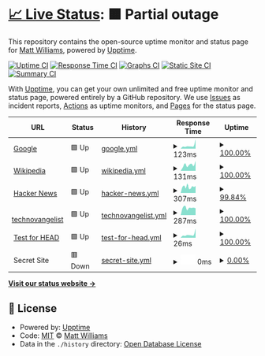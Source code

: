 # [📈 Live Status](https://technovangelist.github.io/status): <!--live status--> **🟧 Partial outage**

This repository contains the open-source uptime monitor and status page for [Matt Williams](http://technovangelist.com), powered by [Upptime](https://github.com/upptime/upptime).

[![Uptime CI](https://github.com/technovangelist/status/workflows/Uptime%20CI/badge.svg)](https://github.com/technovangelist/status/actions?query=workflow%3A%22Uptime+CI%22)
[![Response Time CI](https://github.com/technovangelist/status/workflows/Response%20Time%20CI/badge.svg)](https://github.com/technovangelist/status/actions?query=workflow%3A%22Response+Time+CI%22)
[![Graphs CI](https://github.com/technovangelist/status/workflows/Graphs%20CI/badge.svg)](https://github.com/technovangelist/status/actions?query=workflow%3A%22Graphs+CI%22)
[![Static Site CI](https://github.com/technovangelist/status/workflows/Static%20Site%20CI/badge.svg)](https://github.com/technovangelist/status/actions?query=workflow%3A%22Static+Site+CI%22)
[![Summary CI](https://github.com/technovangelist/status/workflows/Summary%20CI/badge.svg)](https://github.com/technovangelist/status/actions?query=workflow%3A%22Summary+CI%22)

With [Upptime](https://upptime.js.org), you can get your own unlimited and free uptime monitor and status page, powered entirely by a GitHub repository. We use [Issues](https://github.com/technovangelist/status/issues) as incident reports, [Actions](https://github.com/technovangelist/status/actions) as uptime monitors, and [Pages](https://technovangelist.github.io/status) for the status page.

<!--start: status pages-->
<!-- This summary is generated by Upptime (https://github.com/upptime/upptime) -->
<!-- Do not edit this manually, your changes will be overwritten -->
<!-- prettier-ignore -->
| URL | Status | History | Response Time | Uptime |
| --- | ------ | ------- | ------------- | ------ |
| <img alt="" src="https://favicons.githubusercontent.com/www.google.com" height="13"> [Google](https://www.google.com) | 🟩 Up | [google.yml](https://github.com/technovangelist/status/commits/HEAD/history/google.yml) | <details><summary><img alt="Response time graph" src="./graphs/google/response-time-week.png" height="20"> 123ms</summary><br><a href="https://technovangelist.github.io/status/history/google"><img alt="Response time 103" src="https://img.shields.io/endpoint?url=https%3A%2F%2Fraw.githubusercontent.com%2Ftechnovangelist%2Fstatus%2FHEAD%2Fapi%2Fgoogle%2Fresponse-time.json"></a><br><a href="https://technovangelist.github.io/status/history/google"><img alt="24-hour response time 86" src="https://img.shields.io/endpoint?url=https%3A%2F%2Fraw.githubusercontent.com%2Ftechnovangelist%2Fstatus%2FHEAD%2Fapi%2Fgoogle%2Fresponse-time-day.json"></a><br><a href="https://technovangelist.github.io/status/history/google"><img alt="7-day response time 123" src="https://img.shields.io/endpoint?url=https%3A%2F%2Fraw.githubusercontent.com%2Ftechnovangelist%2Fstatus%2FHEAD%2Fapi%2Fgoogle%2Fresponse-time-week.json"></a><br><a href="https://technovangelist.github.io/status/history/google"><img alt="30-day response time 111" src="https://img.shields.io/endpoint?url=https%3A%2F%2Fraw.githubusercontent.com%2Ftechnovangelist%2Fstatus%2FHEAD%2Fapi%2Fgoogle%2Fresponse-time-month.json"></a><br><a href="https://technovangelist.github.io/status/history/google"><img alt="1-year response time 108" src="https://img.shields.io/endpoint?url=https%3A%2F%2Fraw.githubusercontent.com%2Ftechnovangelist%2Fstatus%2FHEAD%2Fapi%2Fgoogle%2Fresponse-time-year.json"></a></details> | <details><summary><a href="https://technovangelist.github.io/status/history/google">100.00%</a></summary><a href="https://technovangelist.github.io/status/history/google"><img alt="All-time uptime 99.99%" src="https://img.shields.io/endpoint?url=https%3A%2F%2Fraw.githubusercontent.com%2Ftechnovangelist%2Fstatus%2FHEAD%2Fapi%2Fgoogle%2Fuptime.json"></a><br><a href="https://technovangelist.github.io/status/history/google"><img alt="24-hour uptime 100.00%" src="https://img.shields.io/endpoint?url=https%3A%2F%2Fraw.githubusercontent.com%2Ftechnovangelist%2Fstatus%2FHEAD%2Fapi%2Fgoogle%2Fuptime-day.json"></a><br><a href="https://technovangelist.github.io/status/history/google"><img alt="7-day uptime 100.00%" src="https://img.shields.io/endpoint?url=https%3A%2F%2Fraw.githubusercontent.com%2Ftechnovangelist%2Fstatus%2FHEAD%2Fapi%2Fgoogle%2Fuptime-week.json"></a><br><a href="https://technovangelist.github.io/status/history/google"><img alt="30-day uptime 100.00%" src="https://img.shields.io/endpoint?url=https%3A%2F%2Fraw.githubusercontent.com%2Ftechnovangelist%2Fstatus%2FHEAD%2Fapi%2Fgoogle%2Fuptime-month.json"></a><br><a href="https://technovangelist.github.io/status/history/google"><img alt="1-year uptime 100.00%" src="https://img.shields.io/endpoint?url=https%3A%2F%2Fraw.githubusercontent.com%2Ftechnovangelist%2Fstatus%2FHEAD%2Fapi%2Fgoogle%2Fuptime-year.json"></a></details>
| <img alt="" src="https://favicons.githubusercontent.com/en.wikipedia.org" height="13"> [Wikipedia](https://en.wikipedia.org) | 🟩 Up | [wikipedia.yml](https://github.com/technovangelist/status/commits/HEAD/history/wikipedia.yml) | <details><summary><img alt="Response time graph" src="./graphs/wikipedia/response-time-week.png" height="20"> 131ms</summary><br><a href="https://technovangelist.github.io/status/history/wikipedia"><img alt="Response time 207" src="https://img.shields.io/endpoint?url=https%3A%2F%2Fraw.githubusercontent.com%2Ftechnovangelist%2Fstatus%2FHEAD%2Fapi%2Fwikipedia%2Fresponse-time.json"></a><br><a href="https://technovangelist.github.io/status/history/wikipedia"><img alt="24-hour response time 144" src="https://img.shields.io/endpoint?url=https%3A%2F%2Fraw.githubusercontent.com%2Ftechnovangelist%2Fstatus%2FHEAD%2Fapi%2Fwikipedia%2Fresponse-time-day.json"></a><br><a href="https://technovangelist.github.io/status/history/wikipedia"><img alt="7-day response time 131" src="https://img.shields.io/endpoint?url=https%3A%2F%2Fraw.githubusercontent.com%2Ftechnovangelist%2Fstatus%2FHEAD%2Fapi%2Fwikipedia%2Fresponse-time-week.json"></a><br><a href="https://technovangelist.github.io/status/history/wikipedia"><img alt="30-day response time 216" src="https://img.shields.io/endpoint?url=https%3A%2F%2Fraw.githubusercontent.com%2Ftechnovangelist%2Fstatus%2FHEAD%2Fapi%2Fwikipedia%2Fresponse-time-month.json"></a><br><a href="https://technovangelist.github.io/status/history/wikipedia"><img alt="1-year response time 212" src="https://img.shields.io/endpoint?url=https%3A%2F%2Fraw.githubusercontent.com%2Ftechnovangelist%2Fstatus%2FHEAD%2Fapi%2Fwikipedia%2Fresponse-time-year.json"></a></details> | <details><summary><a href="https://technovangelist.github.io/status/history/wikipedia">100.00%</a></summary><a href="https://technovangelist.github.io/status/history/wikipedia"><img alt="All-time uptime 100.00%" src="https://img.shields.io/endpoint?url=https%3A%2F%2Fraw.githubusercontent.com%2Ftechnovangelist%2Fstatus%2FHEAD%2Fapi%2Fwikipedia%2Fuptime.json"></a><br><a href="https://technovangelist.github.io/status/history/wikipedia"><img alt="24-hour uptime 100.00%" src="https://img.shields.io/endpoint?url=https%3A%2F%2Fraw.githubusercontent.com%2Ftechnovangelist%2Fstatus%2FHEAD%2Fapi%2Fwikipedia%2Fuptime-day.json"></a><br><a href="https://technovangelist.github.io/status/history/wikipedia"><img alt="7-day uptime 100.00%" src="https://img.shields.io/endpoint?url=https%3A%2F%2Fraw.githubusercontent.com%2Ftechnovangelist%2Fstatus%2FHEAD%2Fapi%2Fwikipedia%2Fuptime-week.json"></a><br><a href="https://technovangelist.github.io/status/history/wikipedia"><img alt="30-day uptime 100.00%" src="https://img.shields.io/endpoint?url=https%3A%2F%2Fraw.githubusercontent.com%2Ftechnovangelist%2Fstatus%2FHEAD%2Fapi%2Fwikipedia%2Fuptime-month.json"></a><br><a href="https://technovangelist.github.io/status/history/wikipedia"><img alt="1-year uptime 99.99%" src="https://img.shields.io/endpoint?url=https%3A%2F%2Fraw.githubusercontent.com%2Ftechnovangelist%2Fstatus%2FHEAD%2Fapi%2Fwikipedia%2Fuptime-year.json"></a></details>
| <img alt="" src="https://favicons.githubusercontent.com/news.ycombinator.com" height="13"> [Hacker News](https://news.ycombinator.com) | 🟩 Up | [hacker-news.yml](https://github.com/technovangelist/status/commits/HEAD/history/hacker-news.yml) | <details><summary><img alt="Response time graph" src="./graphs/hacker-news/response-time-week.png" height="20"> 307ms</summary><br><a href="https://technovangelist.github.io/status/history/hacker-news"><img alt="Response time 317" src="https://img.shields.io/endpoint?url=https%3A%2F%2Fraw.githubusercontent.com%2Ftechnovangelist%2Fstatus%2FHEAD%2Fapi%2Fhacker-news%2Fresponse-time.json"></a><br><a href="https://technovangelist.github.io/status/history/hacker-news"><img alt="24-hour response time 314" src="https://img.shields.io/endpoint?url=https%3A%2F%2Fraw.githubusercontent.com%2Ftechnovangelist%2Fstatus%2FHEAD%2Fapi%2Fhacker-news%2Fresponse-time-day.json"></a><br><a href="https://technovangelist.github.io/status/history/hacker-news"><img alt="7-day response time 307" src="https://img.shields.io/endpoint?url=https%3A%2F%2Fraw.githubusercontent.com%2Ftechnovangelist%2Fstatus%2FHEAD%2Fapi%2Fhacker-news%2Fresponse-time-week.json"></a><br><a href="https://technovangelist.github.io/status/history/hacker-news"><img alt="30-day response time 295" src="https://img.shields.io/endpoint?url=https%3A%2F%2Fraw.githubusercontent.com%2Ftechnovangelist%2Fstatus%2FHEAD%2Fapi%2Fhacker-news%2Fresponse-time-month.json"></a><br><a href="https://technovangelist.github.io/status/history/hacker-news"><img alt="1-year response time 326" src="https://img.shields.io/endpoint?url=https%3A%2F%2Fraw.githubusercontent.com%2Ftechnovangelist%2Fstatus%2FHEAD%2Fapi%2Fhacker-news%2Fresponse-time-year.json"></a></details> | <details><summary><a href="https://technovangelist.github.io/status/history/hacker-news">99.84%</a></summary><a href="https://technovangelist.github.io/status/history/hacker-news"><img alt="All-time uptime 99.92%" src="https://img.shields.io/endpoint?url=https%3A%2F%2Fraw.githubusercontent.com%2Ftechnovangelist%2Fstatus%2FHEAD%2Fapi%2Fhacker-news%2Fuptime.json"></a><br><a href="https://technovangelist.github.io/status/history/hacker-news"><img alt="24-hour uptime 100.00%" src="https://img.shields.io/endpoint?url=https%3A%2F%2Fraw.githubusercontent.com%2Ftechnovangelist%2Fstatus%2FHEAD%2Fapi%2Fhacker-news%2Fuptime-day.json"></a><br><a href="https://technovangelist.github.io/status/history/hacker-news"><img alt="7-day uptime 99.84%" src="https://img.shields.io/endpoint?url=https%3A%2F%2Fraw.githubusercontent.com%2Ftechnovangelist%2Fstatus%2FHEAD%2Fapi%2Fhacker-news%2Fuptime-week.json"></a><br><a href="https://technovangelist.github.io/status/history/hacker-news"><img alt="30-day uptime 99.92%" src="https://img.shields.io/endpoint?url=https%3A%2F%2Fraw.githubusercontent.com%2Ftechnovangelist%2Fstatus%2FHEAD%2Fapi%2Fhacker-news%2Fuptime-month.json"></a><br><a href="https://technovangelist.github.io/status/history/hacker-news"><img alt="1-year uptime 99.87%" src="https://img.shields.io/endpoint?url=https%3A%2F%2Fraw.githubusercontent.com%2Ftechnovangelist%2Fstatus%2FHEAD%2Fapi%2Fhacker-news%2Fuptime-year.json"></a></details>
| <img alt="" src="https://favicons.githubusercontent.com/technovangelist.com" height="13"> [technovangelist](https://technovangelist.com) | 🟩 Up | [technovangelist.yml](https://github.com/technovangelist/status/commits/HEAD/history/technovangelist.yml) | <details><summary><img alt="Response time graph" src="./graphs/technovangelist/response-time-week.png" height="20"> 287ms</summary><br><a href="https://technovangelist.github.io/status/history/technovangelist"><img alt="Response time 485" src="https://img.shields.io/endpoint?url=https%3A%2F%2Fraw.githubusercontent.com%2Ftechnovangelist%2Fstatus%2FHEAD%2Fapi%2Ftechnovangelist%2Fresponse-time.json"></a><br><a href="https://technovangelist.github.io/status/history/technovangelist"><img alt="24-hour response time 288" src="https://img.shields.io/endpoint?url=https%3A%2F%2Fraw.githubusercontent.com%2Ftechnovangelist%2Fstatus%2FHEAD%2Fapi%2Ftechnovangelist%2Fresponse-time-day.json"></a><br><a href="https://technovangelist.github.io/status/history/technovangelist"><img alt="7-day response time 287" src="https://img.shields.io/endpoint?url=https%3A%2F%2Fraw.githubusercontent.com%2Ftechnovangelist%2Fstatus%2FHEAD%2Fapi%2Ftechnovangelist%2Fresponse-time-week.json"></a><br><a href="https://technovangelist.github.io/status/history/technovangelist"><img alt="30-day response time 464" src="https://img.shields.io/endpoint?url=https%3A%2F%2Fraw.githubusercontent.com%2Ftechnovangelist%2Fstatus%2FHEAD%2Fapi%2Ftechnovangelist%2Fresponse-time-month.json"></a><br><a href="https://technovangelist.github.io/status/history/technovangelist"><img alt="1-year response time 462" src="https://img.shields.io/endpoint?url=https%3A%2F%2Fraw.githubusercontent.com%2Ftechnovangelist%2Fstatus%2FHEAD%2Fapi%2Ftechnovangelist%2Fresponse-time-year.json"></a></details> | <details><summary><a href="https://technovangelist.github.io/status/history/technovangelist">100.00%</a></summary><a href="https://technovangelist.github.io/status/history/technovangelist"><img alt="All-time uptime 99.76%" src="https://img.shields.io/endpoint?url=https%3A%2F%2Fraw.githubusercontent.com%2Ftechnovangelist%2Fstatus%2FHEAD%2Fapi%2Ftechnovangelist%2Fuptime.json"></a><br><a href="https://technovangelist.github.io/status/history/technovangelist"><img alt="24-hour uptime 100.00%" src="https://img.shields.io/endpoint?url=https%3A%2F%2Fraw.githubusercontent.com%2Ftechnovangelist%2Fstatus%2FHEAD%2Fapi%2Ftechnovangelist%2Fuptime-day.json"></a><br><a href="https://technovangelist.github.io/status/history/technovangelist"><img alt="7-day uptime 100.00%" src="https://img.shields.io/endpoint?url=https%3A%2F%2Fraw.githubusercontent.com%2Ftechnovangelist%2Fstatus%2FHEAD%2Fapi%2Ftechnovangelist%2Fuptime-week.json"></a><br><a href="https://technovangelist.github.io/status/history/technovangelist"><img alt="30-day uptime 99.82%" src="https://img.shields.io/endpoint?url=https%3A%2F%2Fraw.githubusercontent.com%2Ftechnovangelist%2Fstatus%2FHEAD%2Fapi%2Ftechnovangelist%2Fuptime-month.json"></a><br><a href="https://technovangelist.github.io/status/history/technovangelist"><img alt="1-year uptime 99.82%" src="https://img.shields.io/endpoint?url=https%3A%2F%2Fraw.githubusercontent.com%2Ftechnovangelist%2Fstatus%2FHEAD%2Fapi%2Ftechnovangelist%2Fuptime-year.json"></a></details>
| <img alt="" src="https://favicons.githubusercontent.com/www.google.com" height="13"> [Test for HEAD](https://www.google.com) | 🟩 Up | [test-for-head.yml](https://github.com/technovangelist/status/commits/HEAD/history/test-for-head.yml) | <details><summary><img alt="Response time graph" src="./graphs/test-for-head/response-time-week.png" height="20"> 26ms</summary><br><a href="https://technovangelist.github.io/status/history/test-for-head"><img alt="Response time 29" src="https://img.shields.io/endpoint?url=https%3A%2F%2Fraw.githubusercontent.com%2Ftechnovangelist%2Fstatus%2FHEAD%2Fapi%2Ftest-for-head%2Fresponse-time.json"></a><br><a href="https://technovangelist.github.io/status/history/test-for-head"><img alt="24-hour response time 17" src="https://img.shields.io/endpoint?url=https%3A%2F%2Fraw.githubusercontent.com%2Ftechnovangelist%2Fstatus%2FHEAD%2Fapi%2Ftest-for-head%2Fresponse-time-day.json"></a><br><a href="https://technovangelist.github.io/status/history/test-for-head"><img alt="7-day response time 26" src="https://img.shields.io/endpoint?url=https%3A%2F%2Fraw.githubusercontent.com%2Ftechnovangelist%2Fstatus%2FHEAD%2Fapi%2Ftest-for-head%2Fresponse-time-week.json"></a><br><a href="https://technovangelist.github.io/status/history/test-for-head"><img alt="30-day response time 24" src="https://img.shields.io/endpoint?url=https%3A%2F%2Fraw.githubusercontent.com%2Ftechnovangelist%2Fstatus%2FHEAD%2Fapi%2Ftest-for-head%2Fresponse-time-month.json"></a><br><a href="https://technovangelist.github.io/status/history/test-for-head"><img alt="1-year response time 32" src="https://img.shields.io/endpoint?url=https%3A%2F%2Fraw.githubusercontent.com%2Ftechnovangelist%2Fstatus%2FHEAD%2Fapi%2Ftest-for-head%2Fresponse-time-year.json"></a></details> | <details><summary><a href="https://technovangelist.github.io/status/history/test-for-head">100.00%</a></summary><a href="https://technovangelist.github.io/status/history/test-for-head"><img alt="All-time uptime 100.00%" src="https://img.shields.io/endpoint?url=https%3A%2F%2Fraw.githubusercontent.com%2Ftechnovangelist%2Fstatus%2FHEAD%2Fapi%2Ftest-for-head%2Fuptime.json"></a><br><a href="https://technovangelist.github.io/status/history/test-for-head"><img alt="24-hour uptime 100.00%" src="https://img.shields.io/endpoint?url=https%3A%2F%2Fraw.githubusercontent.com%2Ftechnovangelist%2Fstatus%2FHEAD%2Fapi%2Ftest-for-head%2Fuptime-day.json"></a><br><a href="https://technovangelist.github.io/status/history/test-for-head"><img alt="7-day uptime 100.00%" src="https://img.shields.io/endpoint?url=https%3A%2F%2Fraw.githubusercontent.com%2Ftechnovangelist%2Fstatus%2FHEAD%2Fapi%2Ftest-for-head%2Fuptime-week.json"></a><br><a href="https://technovangelist.github.io/status/history/test-for-head"><img alt="30-day uptime 100.00%" src="https://img.shields.io/endpoint?url=https%3A%2F%2Fraw.githubusercontent.com%2Ftechnovangelist%2Fstatus%2FHEAD%2Fapi%2Ftest-for-head%2Fuptime-month.json"></a><br><a href="https://technovangelist.github.io/status/history/test-for-head"><img alt="1-year uptime 100.00%" src="https://img.shields.io/endpoint?url=https%3A%2F%2Fraw.githubusercontent.com%2Ftechnovangelist%2Fstatus%2FHEAD%2Fapi%2Ftest-for-head%2Fuptime-year.json"></a></details>
| <img alt="" src="https://favicons.githubusercontent.com/null" height="13"> Secret Site | 🟥 Down | [secret-site.yml](https://github.com/technovangelist/status/commits/HEAD/history/secret-site.yml) | <details><summary><img alt="Response time graph" src="./graphs/secret-site/response-time-week.png" height="20"> 0ms</summary><br><a href="https://technovangelist.github.io/status/history/secret-site"><img alt="Response time 0" src="https://img.shields.io/endpoint?url=https%3A%2F%2Fraw.githubusercontent.com%2Ftechnovangelist%2Fstatus%2FHEAD%2Fapi%2Fsecret-site%2Fresponse-time.json"></a><br><a href="https://technovangelist.github.io/status/history/secret-site"><img alt="24-hour response time 0" src="https://img.shields.io/endpoint?url=https%3A%2F%2Fraw.githubusercontent.com%2Ftechnovangelist%2Fstatus%2FHEAD%2Fapi%2Fsecret-site%2Fresponse-time-day.json"></a><br><a href="https://technovangelist.github.io/status/history/secret-site"><img alt="7-day response time 0" src="https://img.shields.io/endpoint?url=https%3A%2F%2Fraw.githubusercontent.com%2Ftechnovangelist%2Fstatus%2FHEAD%2Fapi%2Fsecret-site%2Fresponse-time-week.json"></a><br><a href="https://technovangelist.github.io/status/history/secret-site"><img alt="30-day response time 0" src="https://img.shields.io/endpoint?url=https%3A%2F%2Fraw.githubusercontent.com%2Ftechnovangelist%2Fstatus%2FHEAD%2Fapi%2Fsecret-site%2Fresponse-time-month.json"></a><br><a href="https://technovangelist.github.io/status/history/secret-site"><img alt="1-year response time 0" src="https://img.shields.io/endpoint?url=https%3A%2F%2Fraw.githubusercontent.com%2Ftechnovangelist%2Fstatus%2FHEAD%2Fapi%2Fsecret-site%2Fresponse-time-year.json"></a></details> | <details><summary><a href="https://technovangelist.github.io/status/history/secret-site">0.00%</a></summary><a href="https://technovangelist.github.io/status/history/secret-site"><img alt="All-time uptime 21.05%" src="https://img.shields.io/endpoint?url=https%3A%2F%2Fraw.githubusercontent.com%2Ftechnovangelist%2Fstatus%2FHEAD%2Fapi%2Fsecret-site%2Fuptime.json"></a><br><a href="https://technovangelist.github.io/status/history/secret-site"><img alt="24-hour uptime 0.00%" src="https://img.shields.io/endpoint?url=https%3A%2F%2Fraw.githubusercontent.com%2Ftechnovangelist%2Fstatus%2FHEAD%2Fapi%2Fsecret-site%2Fuptime-day.json"></a><br><a href="https://technovangelist.github.io/status/history/secret-site"><img alt="7-day uptime 0.00%" src="https://img.shields.io/endpoint?url=https%3A%2F%2Fraw.githubusercontent.com%2Ftechnovangelist%2Fstatus%2FHEAD%2Fapi%2Fsecret-site%2Fuptime-week.json"></a><br><a href="https://technovangelist.github.io/status/history/secret-site"><img alt="30-day uptime 0.00%" src="https://img.shields.io/endpoint?url=https%3A%2F%2Fraw.githubusercontent.com%2Ftechnovangelist%2Fstatus%2FHEAD%2Fapi%2Fsecret-site%2Fuptime-month.json"></a><br><a href="https://technovangelist.github.io/status/history/secret-site"><img alt="1-year uptime 0.00%" src="https://img.shields.io/endpoint?url=https%3A%2F%2Fraw.githubusercontent.com%2Ftechnovangelist%2Fstatus%2FHEAD%2Fapi%2Fsecret-site%2Fuptime-year.json"></a></details>

<!--end: status pages-->

[**Visit our status website →**](https://technovangelist.github.io/status)

## 📄 License

- Powered by: [Upptime](https://github.com/upptime/upptime)
- Code: [MIT](./LICENSE) © [Matt Williams](http://technovangelist.com)
- Data in the `./history` directory: [Open Database License](https://opendatacommons.org/licenses/odbl/1-0/)
